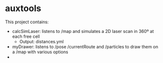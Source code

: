auxtools
========

This project contains:
  - calcSimLaser: listens to /map and simulates a 2D laser scan in 360º at each free cell
      - Output: distances.yml
  - myDrawer: listens to /pose /currentRoute and /particles to draw them on a /map with various options
  - 
